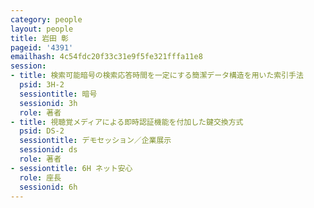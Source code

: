 ```yaml
---
category: people
layout: people
title: 岩田 彰
pageid: '4391'
emailhash: 4c54fdc20f33c31e9f5fe321fffa11e8
session:
- title: 検索可能暗号の検索応答時間を一定にする簡潔データ構造を用いた索引手法
  psid: 3H-2
  sessiontitle: 暗号
  sessionid: 3h
  role: 著者
- title: 視聴覚メディアによる即時認証機能を付加した鍵交換方式
  psid: DS-2
  sessiontitle: デモセッション／企業展示
  sessionid: ds
  role: 著者
- sessiontitle: 6H ネット安心
  role: 座長
  sessionid: 6h
---
```

